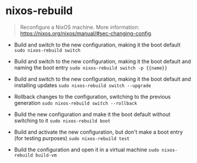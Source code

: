 # nixos-rebuild
> Reconfigure a NixOS machine.
> More information: <https://nixos.org/nixos/manual/#sec-changing-config>.

- Build and switch to the new configuration, making it the boot default
`sudo nixos-rebuild switch`

- Build and switch to the new configuration, making it the boot default and naming the boot entry
`sudo nixos-rebuild switch -p {{name}}`

- Build and switch to the new configuration, making it the boot default and installing updates
`sudo nixos-rebuild switch --upgrade`

- Rollback changes to the configuration, switching to the previous generation
`sudo nixos-rebuild switch --rollback`

- Build the new configuration and make it the boot default without switching to it
`sudo nixos-rebuild boot`

- Build and activate the new configuration, but don't make a boot entry (for testing purposes)
`sudo nixos-rebuild test`

- Build the configuration and open it in a virtual machine
`sudo nixos-rebuild build-vm`
